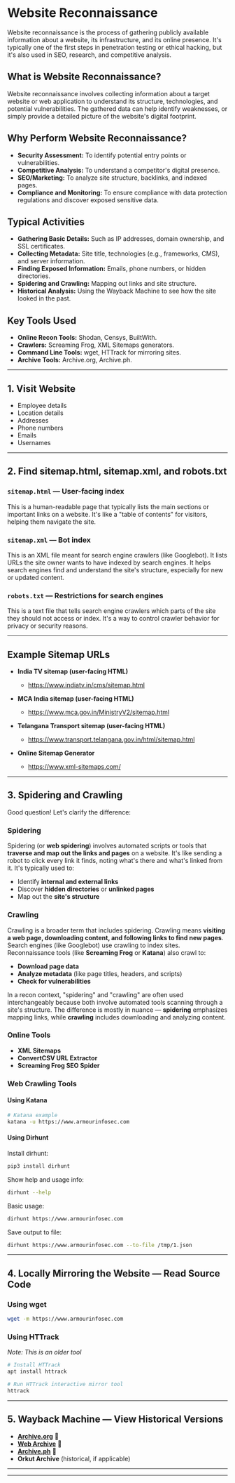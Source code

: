 # Website Reconnaissance

Website reconnaissance is the process of gathering publicly available information about a website, its infrastructure, and its online presence. It's typically one of the first steps in penetration testing or ethical hacking, but it's also used in SEO, research, and competitive analysis.

## What is Website Reconnaissance?

Website reconnaissance involves collecting information about a target website or web application to understand its structure, technologies, and potential vulnerabilities. The gathered data can help identify weaknesses, or simply provide a detailed picture of the website's digital footprint.

## Why Perform Website Reconnaissance?

- **Security Assessment:** To identify potential entry points or vulnerabilities.
- **Competitive Analysis:** To understand a competitor's digital presence.
- **SEO/Marketing:** To analyze site structure, backlinks, and indexed pages.
- **Compliance and Monitoring:** To ensure compliance with data protection regulations and discover exposed sensitive data.

## Typical Activities

- **Gathering Basic Details:** Such as IP addresses, domain ownership, and SSL certificates.
- **Collecting Metadata:** Site title, technologies (e.g., frameworks, CMS), and server information.
- **Finding Exposed Information:** Emails, phone numbers, or hidden directories.
- **Spidering and Crawling:** Mapping out links and site structure.
- **Historical Analysis:** Using the Wayback Machine to see how the site looked in the past.

## Key Tools Used

- **Online Recon Tools:** Shodan, Censys, BuiltWith.
- **Crawlers:** Screaming Frog, XML Sitemaps generators.
- **Command Line Tools:** wget, HTTrack for mirroring sites.
- **Archive Tools:** Archive.org, Archive.ph.

---

## 1. Visit Website

- Employee details
- Location details
- Addresses
- Phone numbers
- Emails
- Usernames

---

## 2. Find sitemap.html, sitemap.xml, and robots.txt

### `sitemap.html` — User-facing index
This is a human-readable page that typically lists the main sections or important links on a website. It's like a "table of contents" for visitors, helping them navigate the site.

### `sitemap.xml` — Bot index
This is an XML file meant for search engine crawlers (like Googlebot). It lists URLs the site owner wants to have indexed by search engines. It helps search engines find and understand the site's structure, especially for new or updated content.

### `robots.txt` — Restrictions for search engines
This is a text file that tells search engine crawlers which parts of the site they should not access or index. It's a way to control crawler behavior for privacy or security reasons.

---

## Example Sitemap URLs

- **India TV sitemap (user-facing HTML)**
  - https://www.indiatv.in/cms/sitemap.html

- **MCA India sitemap (user-facing HTML)**
  - https://www.mca.gov.in/MinistryV2/sitemap.html

- **Telangana Transport sitemap (user-facing HTML)**
  - https://www.transport.telangana.gov.in/html/sitemap.html

- **Online Sitemap Generator**
  - https://www.xml-sitemaps.com/

---

## 3. Spidering and Crawling

Good question! Let's clarify the difference:

### Spidering

Spidering (or **web spidering**) involves automated scripts or tools that **traverse and map out the links and pages** on a website. It's like sending a robot to click every link it finds, noting what's there and what's linked from it. It's typically used to:

- Identify **internal and external links**
- Discover **hidden directories** or **unlinked pages**
- Map out the **site's structure**

### Crawling

Crawling is a broader term that includes spidering. Crawling means **visiting a web page, downloading content, and following links to find new pages**. Search engines (like Googlebot) use crawling to index sites. Reconnaissance tools (like **Screaming Frog** or **Katana**) also crawl to:

- **Download page data**
- **Analyze metadata** (like page titles, headers, and scripts)
- **Check for vulnerabilities**

In a recon context, "spidering" and "crawling" are often used interchangeably because both involve automated tools scanning through a site's structure. The difference is mostly in nuance — **spidering** emphasizes mapping links, while **crawling** includes downloading and analyzing content.

### Online Tools

- **XML Sitemaps**
- **ConvertCSV URL Extractor**
- **Screaming Frog SEO Spider**

### Web Crawling Tools

#### Using Katana

```bash
# Katana example
katana -u https://www.armourinfosec.com
```

#### Using Dirhunt

Install dirhunt:
```bash
pip3 install dirhunt
```

Show help and usage info:
```bash
dirhunt --help
```

Basic usage:
```bash
dirhunt https://www.armourinfosec.com
```

Save output to file:
```bash
dirhunt https://www.armourinfosec.com --to-file /tmp/1.json
```

---
## 4. Locally Mirroring the Website — Read Source Code

### Using wget

```bash
wget -m https://www.armourinfosec.com
```

### Using HTTrack
*Note: This is an older tool*

```bash
# Install HTTrack
apt install httrack

# Run HTTrack interactive mirror tool
httrack
```

---
## 5. Wayback Machine — View Historical Versions

- **[Archive.org](https://archive.org/)** 🔗
- **[Web Archive](https://web.archive.org/)** 🔗
- **[Archive.ph](https://archive.ph/)** 🔗
- **Orkut Archive** (historical, if applicable)

---
---
